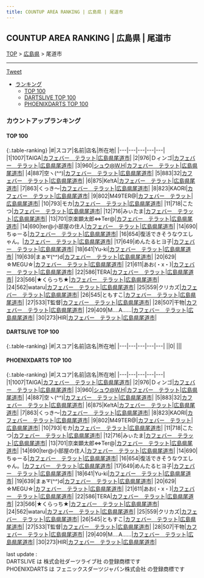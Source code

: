 ```yaml
---
title: COUNTUP AREA RANKING | 広島県 | 尾道市
---
```

## COUNTUP AREA RANKING | 広島県 | 尾道市

[TOP](/darts/rank/) > [広島県](/darts/rank/広島県/) > 尾道市

___

<a href="https://twitter.com/share?ref_src=twsrc%5Etfw" data-text="COUNTUP AREA RANKING | 広島県尾道市" class="twitter-share-button" data-hashtags="DARTSLIVE,PHOENIXDARTS,darts,ダーツ" data-show-count="false">Tweet</a>

* [ランキング](#カウントアップランキング)
    * [TOP 100](#top-100)
    * [DARTSLIVE TOP 100](#dartslive-top-100)
    * [PHOENIXDARTS TOP 100](#phoenixdarts-top-100)

### カウントアップランキング

#### TOP 100



{:.table-ranking}
|#|スコア|名前|店名|所在地|
|---|---|---|---|---|
|1|1007|<span class="rank-name-pd">TAIGA</span>|<a href="https://vs.phoenixdarts.com/jp/shop/shopDetailInfo/s_67371?s_seq=67371">カフェバー　テラット</a>|<a href="/darts/rank/広島県/尾道市">広島県尾道市</a>|
|2|976|<span class="rank-name-pd">Ｄィンゴ</span>|<a href="https://vs.phoenixdarts.com/jp/shop/shopDetailInfo/s_67371?s_seq=67371">カフェバー　テラット</a>|<a href="/darts/rank/広島県/尾道市">広島県尾道市</a>|
|3|960|<span class="rank-name-pd">シュウ@W.H</span>|<a href="https://vs.phoenixdarts.com/jp/shop/shopDetailInfo/s_67371?s_seq=67371">カフェバー　テラット</a>|<a href="/darts/rank/広島県/尾道市">広島県尾道市</a>|
|4|887|<span class="rank-name-pd">空ヽ(^^)</span>|<a href="https://vs.phoenixdarts.com/jp/shop/shopDetailInfo/s_67371?s_seq=67371">カフェバー　テラット</a>|<a href="/darts/rank/広島県/尾道市">広島県尾道市</a>|
|5|883|<span class="rank-name-pd">32</span>|<a href="https://vs.phoenixdarts.com/jp/shop/shopDetailInfo/s_67371?s_seq=67371">カフェバー　テラット</a>|<a href="/darts/rank/広島県/尾道市">広島県尾道市</a>|
|6|875|<span class="rank-name-pd">Ke!tA</span>|<a href="https://vs.phoenixdarts.com/jp/shop/shopDetailInfo/s_67371?s_seq=67371">カフェバー　テラット</a>|<a href="/darts/rank/広島県/尾道市">広島県尾道市</a>|
|7|863|<span class="rank-name-pd">くっき～</span>|<a href="https://vs.phoenixdarts.com/jp/shop/shopDetailInfo/s_67371?s_seq=67371">カフェバー　テラット</a>|<a href="/darts/rank/広島県/尾道市">広島県尾道市</a>|
|8|823|<span class="rank-name-pd">KAORI</span>|<a href="https://vs.phoenixdarts.com/jp/shop/shopDetailInfo/s_67371?s_seq=67371">カフェバー　テラット</a>|<a href="/darts/rank/広島県/尾道市">広島県尾道市</a>|
|9|802|<span class="rank-name-pd">M49TER@</span>|<a href="https://vs.phoenixdarts.com/jp/shop/shopDetailInfo/s_67371?s_seq=67371">カフェバー　テラット</a>|<a href="/darts/rank/広島県/尾道市">広島県尾道市</a>|
|10|793|<span class="rank-name-pd">モカ</span>|<a href="https://vs.phoenixdarts.com/jp/shop/shopDetailInfo/s_67371?s_seq=67371">カフェバー　テラット</a>|<a href="/darts/rank/広島県/尾道市">広島県尾道市</a>|
|11|718|<span class="rank-name-pd">こたつ</span>|<a href="https://vs.phoenixdarts.com/jp/shop/shopDetailInfo/s_67371?s_seq=67371">カフェバー　テラット</a>|<a href="/darts/rank/広島県/尾道市">広島県尾道市</a>|
|12|716|<span class="rank-name-pd">みぃたま</span>|<a href="https://vs.phoenixdarts.com/jp/shop/shopDetailInfo/s_67371?s_seq=67371">カフェバー　テラット</a>|<a href="/darts/rank/広島県/尾道市">広島県尾道市</a>|
|13|701|<span class="rank-name-pd">京楽顕太郎⇔Ter@</span>|<a href="https://vs.phoenixdarts.com/jp/shop/shopDetailInfo/s_67371?s_seq=67371">カフェバー　テラット</a>|<a href="/darts/rank/広島県/尾道市">広島県尾道市</a>|
|14|690|<span class="rank-name-pd">ter@小部屋の住人</span>|<a href="https://vs.phoenixdarts.com/jp/shop/shopDetailInfo/s_67371?s_seq=67371">カフェバー　テラット</a>|<a href="/darts/rank/広島県/尾道市">広島県尾道市</a>|
|14|690|<span class="rank-name-pd">ちゅーる</span>|<a href="https://vs.phoenixdarts.com/jp/shop/shopDetailInfo/s_67371?s_seq=67371">カフェバー　テラット</a>|<a href="/darts/rank/広島県/尾道市">広島県尾道市</a>|
|16|654|<span class="rank-name-pd">復活できそうなウエしゃん。</span>|<a href="https://vs.phoenixdarts.com/jp/shop/shopDetailInfo/s_67371?s_seq=67371">カフェバー　テラット</a>|<a href="/darts/rank/広島県/尾道市">広島県尾道市</a>|
|17|649|<span class="rank-name-pd">めんたるヒヨ子</span>|<a href="https://vs.phoenixdarts.com/jp/shop/shopDetailInfo/s_67371?s_seq=67371">カフェバー　テラット</a>|<a href="/darts/rank/広島県/尾道市">広島県尾道市</a>|
|18|641|<span class="rank-name-pd">Yu-ki</span>|<a href="https://vs.phoenixdarts.com/jp/shop/shopDetailInfo/s_67371?s_seq=67371">カフェバー　テラット</a>|<a href="/darts/rank/広島県/尾道市">広島県尾道市</a>|
|19|639|<span class="rank-name-pd">まぁ➰(^^)d</span>|<a href="https://vs.phoenixdarts.com/jp/shop/shopDetailInfo/s_67371?s_seq=67371">カフェバー　テラット</a>|<a href="/darts/rank/広島県/尾道市">広島県尾道市</a>|
|20|629|<span class="rank-name-pd">☆MEGU☆</span>|<a href="https://vs.phoenixdarts.com/jp/shop/shopDetailInfo/s_67371?s_seq=67371">カフェバー　テラット</a>|<a href="/darts/rank/広島県/尾道市">広島県尾道市</a>|
|21|611|<span class="rank-name-pd">あお(・x・)</span>|<a href="https://vs.phoenixdarts.com/jp/shop/shopDetailInfo/s_67371?s_seq=67371">カフェバー　テラット</a>|<a href="/darts/rank/広島県/尾道市">広島県尾道市</a>|
|22|586|<span class="rank-name-pd">TERA</span>|<a href="https://vs.phoenixdarts.com/jp/shop/shopDetailInfo/s_67371?s_seq=67371">カフェバー　テラット</a>|<a href="/darts/rank/広島県/尾道市">広島県尾道市</a>|
|23|566|<span class="rank-name-pd">★くらっち★</span>|<a href="https://vs.phoenixdarts.com/jp/shop/shopDetailInfo/s_67371?s_seq=67371">カフェバー　テラット</a>|<a href="/darts/rank/広島県/尾道市">広島県尾道市</a>|
|24|562|<span class="rank-name-pd">wataru</span>|<a href="https://vs.phoenixdarts.com/jp/shop/shopDetailInfo/s_67371?s_seq=67371">カフェバー　テラット</a>|<a href="/darts/rank/広島県/尾道市">広島県尾道市</a>|
|25|559|<span class="rank-name-pd">クリカズ</span>|<a href="https://vs.phoenixdarts.com/jp/shop/shopDetailInfo/s_67371?s_seq=67371">カフェバー　テラット</a>|<a href="/darts/rank/広島県/尾道市">広島県尾道市</a>|
|26|545|<span class="rank-name-pd">ともすこ</span>|<a href="https://vs.phoenixdarts.com/jp/shop/shopDetailInfo/s_67371?s_seq=67371">カフェバー　テラット</a>|<a href="/darts/rank/広島県/尾道市">広島県尾道市</a>|
|27|533|<span class="rank-name-pd">T監督</span>|<a href="https://vs.phoenixdarts.com/jp/shop/shopDetailInfo/s_67371?s_seq=67371">カフェバー　テラット</a>|<a href="/darts/rank/広島県/尾道市">広島県尾道市</a>|
|28|507|<span class="rank-name-pd">干物</span>|<a href="https://vs.phoenixdarts.com/jp/shop/shopDetailInfo/s_67371?s_seq=67371">カフェバー　テラット</a>|<a href="/darts/rank/広島県/尾道市">広島県尾道市</a>|
|29|409|<span class="rank-name-pd">M....A......</span>|<a href="https://vs.phoenixdarts.com/jp/shop/shopDetailInfo/s_67371?s_seq=67371">カフェバー　テラット</a>|<a href="/darts/rank/広島県/尾道市">広島県尾道市</a>|
|30|273|<span class="rank-name-pd">HIR</span>|<a href="https://vs.phoenixdarts.com/jp/shop/shopDetailInfo/s_67371?s_seq=67371">カフェバー　テラット</a>|<a href="/darts/rank/広島県/尾道市">広島県尾道市</a>|


#### DARTSLIVE TOP 100



{:.table-ranking}
|#|スコア|名前|店名|所在地|
|---|---|---|---|---|
||0|<span class="rank-name-dl"> </span>|<a href=""></a>|<a href="/darts/rank//"></a>|


#### PHOENIXDARTS TOP 100



{:.table-ranking}
|#|スコア|名前|店名|所在地|
|---|---|---|---|---|
|1|1007|<span class="rank-name-pd">TAIGA</span>|<a href="https://vs.phoenixdarts.com/jp/shop/shopDetailInfo/s_67371?s_seq=67371">カフェバー　テラット</a>|<a href="/darts/rank/広島県/尾道市">広島県尾道市</a>|
|2|976|<span class="rank-name-pd">Ｄィンゴ</span>|<a href="https://vs.phoenixdarts.com/jp/shop/shopDetailInfo/s_67371?s_seq=67371">カフェバー　テラット</a>|<a href="/darts/rank/広島県/尾道市">広島県尾道市</a>|
|3|960|<span class="rank-name-pd">シュウ@W.H</span>|<a href="https://vs.phoenixdarts.com/jp/shop/shopDetailInfo/s_67371?s_seq=67371">カフェバー　テラット</a>|<a href="/darts/rank/広島県/尾道市">広島県尾道市</a>|
|4|887|<span class="rank-name-pd">空ヽ(^^)</span>|<a href="https://vs.phoenixdarts.com/jp/shop/shopDetailInfo/s_67371?s_seq=67371">カフェバー　テラット</a>|<a href="/darts/rank/広島県/尾道市">広島県尾道市</a>|
|5|883|<span class="rank-name-pd">32</span>|<a href="https://vs.phoenixdarts.com/jp/shop/shopDetailInfo/s_67371?s_seq=67371">カフェバー　テラット</a>|<a href="/darts/rank/広島県/尾道市">広島県尾道市</a>|
|6|875|<span class="rank-name-pd">Ke!tA</span>|<a href="https://vs.phoenixdarts.com/jp/shop/shopDetailInfo/s_67371?s_seq=67371">カフェバー　テラット</a>|<a href="/darts/rank/広島県/尾道市">広島県尾道市</a>|
|7|863|<span class="rank-name-pd">くっき～</span>|<a href="https://vs.phoenixdarts.com/jp/shop/shopDetailInfo/s_67371?s_seq=67371">カフェバー　テラット</a>|<a href="/darts/rank/広島県/尾道市">広島県尾道市</a>|
|8|823|<span class="rank-name-pd">KAORI</span>|<a href="https://vs.phoenixdarts.com/jp/shop/shopDetailInfo/s_67371?s_seq=67371">カフェバー　テラット</a>|<a href="/darts/rank/広島県/尾道市">広島県尾道市</a>|
|9|802|<span class="rank-name-pd">M49TER@</span>|<a href="https://vs.phoenixdarts.com/jp/shop/shopDetailInfo/s_67371?s_seq=67371">カフェバー　テラット</a>|<a href="/darts/rank/広島県/尾道市">広島県尾道市</a>|
|10|793|<span class="rank-name-pd">モカ</span>|<a href="https://vs.phoenixdarts.com/jp/shop/shopDetailInfo/s_67371?s_seq=67371">カフェバー　テラット</a>|<a href="/darts/rank/広島県/尾道市">広島県尾道市</a>|
|11|718|<span class="rank-name-pd">こたつ</span>|<a href="https://vs.phoenixdarts.com/jp/shop/shopDetailInfo/s_67371?s_seq=67371">カフェバー　テラット</a>|<a href="/darts/rank/広島県/尾道市">広島県尾道市</a>|
|12|716|<span class="rank-name-pd">みぃたま</span>|<a href="https://vs.phoenixdarts.com/jp/shop/shopDetailInfo/s_67371?s_seq=67371">カフェバー　テラット</a>|<a href="/darts/rank/広島県/尾道市">広島県尾道市</a>|
|13|701|<span class="rank-name-pd">京楽顕太郎⇔Ter@</span>|<a href="https://vs.phoenixdarts.com/jp/shop/shopDetailInfo/s_67371?s_seq=67371">カフェバー　テラット</a>|<a href="/darts/rank/広島県/尾道市">広島県尾道市</a>|
|14|690|<span class="rank-name-pd">ter@小部屋の住人</span>|<a href="https://vs.phoenixdarts.com/jp/shop/shopDetailInfo/s_67371?s_seq=67371">カフェバー　テラット</a>|<a href="/darts/rank/広島県/尾道市">広島県尾道市</a>|
|14|690|<span class="rank-name-pd">ちゅーる</span>|<a href="https://vs.phoenixdarts.com/jp/shop/shopDetailInfo/s_67371?s_seq=67371">カフェバー　テラット</a>|<a href="/darts/rank/広島県/尾道市">広島県尾道市</a>|
|16|654|<span class="rank-name-pd">復活できそうなウエしゃん。</span>|<a href="https://vs.phoenixdarts.com/jp/shop/shopDetailInfo/s_67371?s_seq=67371">カフェバー　テラット</a>|<a href="/darts/rank/広島県/尾道市">広島県尾道市</a>|
|17|649|<span class="rank-name-pd">めんたるヒヨ子</span>|<a href="https://vs.phoenixdarts.com/jp/shop/shopDetailInfo/s_67371?s_seq=67371">カフェバー　テラット</a>|<a href="/darts/rank/広島県/尾道市">広島県尾道市</a>|
|18|641|<span class="rank-name-pd">Yu-ki</span>|<a href="https://vs.phoenixdarts.com/jp/shop/shopDetailInfo/s_67371?s_seq=67371">カフェバー　テラット</a>|<a href="/darts/rank/広島県/尾道市">広島県尾道市</a>|
|19|639|<span class="rank-name-pd">まぁ➰(^^)d</span>|<a href="https://vs.phoenixdarts.com/jp/shop/shopDetailInfo/s_67371?s_seq=67371">カフェバー　テラット</a>|<a href="/darts/rank/広島県/尾道市">広島県尾道市</a>|
|20|629|<span class="rank-name-pd">☆MEGU☆</span>|<a href="https://vs.phoenixdarts.com/jp/shop/shopDetailInfo/s_67371?s_seq=67371">カフェバー　テラット</a>|<a href="/darts/rank/広島県/尾道市">広島県尾道市</a>|
|21|611|<span class="rank-name-pd">あお(・x・)</span>|<a href="https://vs.phoenixdarts.com/jp/shop/shopDetailInfo/s_67371?s_seq=67371">カフェバー　テラット</a>|<a href="/darts/rank/広島県/尾道市">広島県尾道市</a>|
|22|586|<span class="rank-name-pd">TERA</span>|<a href="https://vs.phoenixdarts.com/jp/shop/shopDetailInfo/s_67371?s_seq=67371">カフェバー　テラット</a>|<a href="/darts/rank/広島県/尾道市">広島県尾道市</a>|
|23|566|<span class="rank-name-pd">★くらっち★</span>|<a href="https://vs.phoenixdarts.com/jp/shop/shopDetailInfo/s_67371?s_seq=67371">カフェバー　テラット</a>|<a href="/darts/rank/広島県/尾道市">広島県尾道市</a>|
|24|562|<span class="rank-name-pd">wataru</span>|<a href="https://vs.phoenixdarts.com/jp/shop/shopDetailInfo/s_67371?s_seq=67371">カフェバー　テラット</a>|<a href="/darts/rank/広島県/尾道市">広島県尾道市</a>|
|25|559|<span class="rank-name-pd">クリカズ</span>|<a href="https://vs.phoenixdarts.com/jp/shop/shopDetailInfo/s_67371?s_seq=67371">カフェバー　テラット</a>|<a href="/darts/rank/広島県/尾道市">広島県尾道市</a>|
|26|545|<span class="rank-name-pd">ともすこ</span>|<a href="https://vs.phoenixdarts.com/jp/shop/shopDetailInfo/s_67371?s_seq=67371">カフェバー　テラット</a>|<a href="/darts/rank/広島県/尾道市">広島県尾道市</a>|
|27|533|<span class="rank-name-pd">T監督</span>|<a href="https://vs.phoenixdarts.com/jp/shop/shopDetailInfo/s_67371?s_seq=67371">カフェバー　テラット</a>|<a href="/darts/rank/広島県/尾道市">広島県尾道市</a>|
|28|507|<span class="rank-name-pd">干物</span>|<a href="https://vs.phoenixdarts.com/jp/shop/shopDetailInfo/s_67371?s_seq=67371">カフェバー　テラット</a>|<a href="/darts/rank/広島県/尾道市">広島県尾道市</a>|
|29|409|<span class="rank-name-pd">M....A......</span>|<a href="https://vs.phoenixdarts.com/jp/shop/shopDetailInfo/s_67371?s_seq=67371">カフェバー　テラット</a>|<a href="/darts/rank/広島県/尾道市">広島県尾道市</a>|
|30|273|<span class="rank-name-pd">HIR</span>|<a href="https://vs.phoenixdarts.com/jp/shop/shopDetailInfo/s_67371?s_seq=67371">カフェバー　テラット</a>|<a href="/darts/rank/広島県/尾道市">広島県尾道市</a>|


<div class="footer border-top border-gray-light mt-5 pt-3 text-right text-gray">
    last update : <span style="font-weight: italic" id="foot_last_modified"></span><br />
    DARTSLIVE は 株式会社ダーツライブ社 の登録商標です<br />
    PHOENIXDARTS は フェニックスダーツジャパン株式会社 の登録商標です<br />
</div>

<script src="https://cdnjs.cloudflare.com/ajax/libs/jquery.tablesorter/2.31.3/js/jquery.tablesorter.min.js" integrity="sha512-qzgd5cYSZcosqpzpn7zF2ZId8f/8CHmFKZ8j7mU4OUXTNRd5g+ZHBPsgKEwoqxCtdQvExE5LprwwPAgoicguNg==" crossorigin="anonymous" referrerpolicy="no-referrer"></script>
<link rel="stylesheet" href="https://cdnjs.cloudflare.com/ajax/libs/jquery.tablesorter/2.31.3/css/theme.default.min.css" integrity="sha512-wghhOJkjQX0Lh3NSWvNKeZ0ZpNn+SPVXX1Qyc9OCaogADktxrBiBdKGDoqVUOyhStvMBmJQ8ZdMHiR3wuEq8+w==" crossorigin="anonymous" referrerpolicy="no-referrer" />
<script>
$(function() {
    $(".table-ranking").tablesorter({sortList:[[0, 0]]});
    $("#foot_last_modified").text(formatDate(new Date(document.lastModified), 'yyyy-MM-dd HH:mm:ss'));
});
</script>

<script async src="https://platform.twitter.com/widgets.js" charset="utf-8"></script>